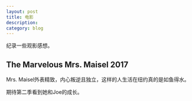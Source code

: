 ```yaml
---
layout: post
title: 电影
description: 
category: blog
---
```

纪录一些观影感想。

## The Marvelous Mrs. Maisel 2017
Mrs. Maisel外表精致，内心叛逆且独立，这样的人生活在纽约真的是如鱼得水。

期待第二季看到她和Joe的成长。 